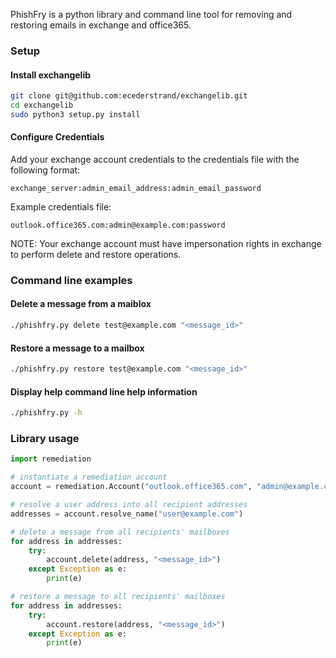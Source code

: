 PhishFry is a python library and command line tool for removing and restoring emails in exchange and office365.

### Setup
#### Install exchangelib
```bash
git clone git@github.com:ecederstrand/exchangelib.git
cd exchangelib
sudo python3 setup.py install
```

#### Configure Credentials
Add your exchange account credentials to the credentials file with the following format:
```
exchange_server:admin_email_address:admin_email_password
```
Example credentials file:
```
outlook.office365.com:admin@example.com:password
```
NOTE: Your exchange account must have impersonation rights in exchange to perform delete and restore operations.

### Command line examples
#### Delete a message from a maiblox
```bash
./phishfry.py delete test@example.com "<message_id>"
```

#### Restore a message to a mailbox
```bash
./phishfry.py restore test@example.com "<message_id>"
```

#### Display help command line help information
```bash
./phishfry.py -h
```

### Library usage
```python
import remediation

# instantiate a remediation account
account = remediation.Account("outlook.office365.com", "admin@example.com", "password123")

# resolve a user address into all recipient addresses
addresses = account.resolve_name("user@example.com")

# delete a message from all recipients' mailboxes
for address in addresses:
	try:
		account.delete(address, "<message_id>")
	except Exception as e:
		print(e)

# restore a message to all recipients' mailboxes
for address in addresses:
	try:
		account.restore(address, "<message_id>")
	except Exception as e:
		print(e)
```
